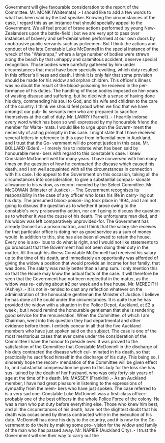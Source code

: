 Government will give favourable consideration to the report of the Committee. Mr. MONK (Waitemata) .- I should like to add a few words to what has been said by the last speaker. Knowing the circumstances of the case, I regard this as an instance that should specially appeal to the Government. We all feel proud of brave actions performed by young New-Zealanders upon the battle-field ; but we are very apt to pass over instances of bravery and self-denial when performed at our own doors by unobtrusive public servants such as policemen. But I think the actions and conduct of the late Constable Luke McDonnell in the special instance of the wreck of the "Wairarapa," where a large number of bodies were strewn along the beach by that unhappy and calamitous accident, deserve special recognition. Those bodies were carefully gathered by him under circumstances that must have been specially revolting, which duty resulted in this officer's illness and death. I think it is only fair that some provision should be made for his widow and orphan children. This officer's illness was no doubt the result of the blood-poisoning he received in the per- formance of his duties. The handling of those bodies imposed on him years of wasting disease and suffering; but he died with a sense of having done his duty, commending his soul to God, and his wife and children to the care of the country. I think we should feel proud when we find that we have amongst our pub- lic servants men who are prepared to sacrifice themselves at the call of duty. Mr. LAWRY (Parnell) .- I heartily indorse every word which has been so well expressed by my honourable friend the member for Waite- mata. I would like to urge upon the Govern- ment the necessity of acting promptly in this case. I might state that I have received several letters in reference to this case from influential men in Auckland, and I trust that the Go- vernment will do prompt justice in this case. Mr. BOLLARD (Eden). - I merely rise to indorse what has been said by honourable mem- bers with regard to this constable's case. I knew Constable McDonnell well for many years. I have conversed with him many times on the question of how he contracted the disease which caused his death, and I am well acquainted with all the circumstances in connection with his case. I do appeal to the Government on this occasion, taking all the circumstances into consideration, to give a substantial compas- sionate allowance to his widow, as recom- mended by the Select Committee. Mr. McGOWAN (Minister of Justice) .- The Government recognises its responsibility in the case of any officer who loses his life in carry- ing out his duty. The presumed blood-poison- ing took place in 1894, and I am not going to discuss the question as to whether it arose owing to the constable's very praiseworthy action, nor am I going to discuss the question as to whether it was the cause of his death. The unfortunate man died, and his widow was left comparatively unprovided-for. The Government has already Donnell as a prison matron, and I think that the salary she receives for that particular office is doing her as good service as a sum of money would. In addition to this, she has also been allowed to retain the house. Every one is anx- ious to do what is right, and I would not like statements to go broadcast that the Government had not been doing their duty in the matter. All through his illness Constable McDonnell had received his salary up to the time of his death, and immediately an opportunity was afforded of giving the widow a position that would provide an income for her family, that was done. The salary was really better than a lump sum. I only mention this so that the House may know the actual facts of the case. It will therefore be seen that the Government had not been neglectful in the matter, as the widow was re- ceiving about #2 per week and a free house. Mr. MEREDITH (Ashley) .- It is not in- tended to cast any reflection whatever on the administration of the honourable gentleman the Minister of Justice. I believe he has done all he could under the circumstances. It is quite true he has provided the widow with a situation in the Police Depot, Auckland, at £2 a week ; but I would remind the honourable gentleman that she is rendering good service for the remuneration. When the Committee, of which I am Chairman, went into this question they had departmental and other evidence before them. I entirely concur in all that the five Auckland members who have just spoken said on the subject. The case is one of the most meritorious cases that ever came under the consideration of the Committee I have the honour to preside over. It was proved to the satisfaction of the Committee that Constable McDonnell in the discharge of his duty contracted the disease which cul- minated in his death, so that practically he sacrificed himself in the discharge of his duty. This being so, I sincerely hope the recom- mendation of the Committee will be given effect to, and substantial compensation be given to this lady for the loss she has sus- tained by the death of her husband, who was only forty-six years of age at the time of his death. Mr. MASSEY (Franklin) .- As an Auckland member, I have had great pleasure in listening to the expressions of sympathy from the mem- bers who have just spoken. The case referred to is a very sad one. Constable Luke McDonnell was a first-class officer-probably one of the best officers in the whole Police Force of the colony. He was a man who put duty before everything else. Those who knew him best, and all the circumstances of his death, have not the slightest doubt that his death was occasioned by illness contracted while in the execution of his duty. McDonnell has done his duty to the country, and it is now for the Go- vernment to do theirs by making some pro- vision for the widow and family of the man who has passed away. Mr. NAPIER (Auckland City) .- I trust the Government will see their way to carry out the 